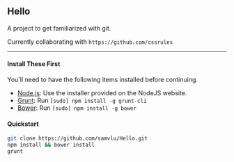 ## Hello

A project to get familiarized with git.

Currently collaborating with `https://github.com/cssrules`


***

#### Install These First

You'll need to have the following items installed before continuing.

  * [Node.js](http://nodejs.org): Use the installer provided on the NodeJS website.
  * [Grunt](http://gruntjs.com/): Run `[sudo] npm install -g grunt-cli`
  * [Bower](http://bower.io): Run `[sudo] npm install -g bower`

#### Quickstart

```bash
git clone https://github.com/samvlu/Hello.git
npm install && bower install
grunt
```
